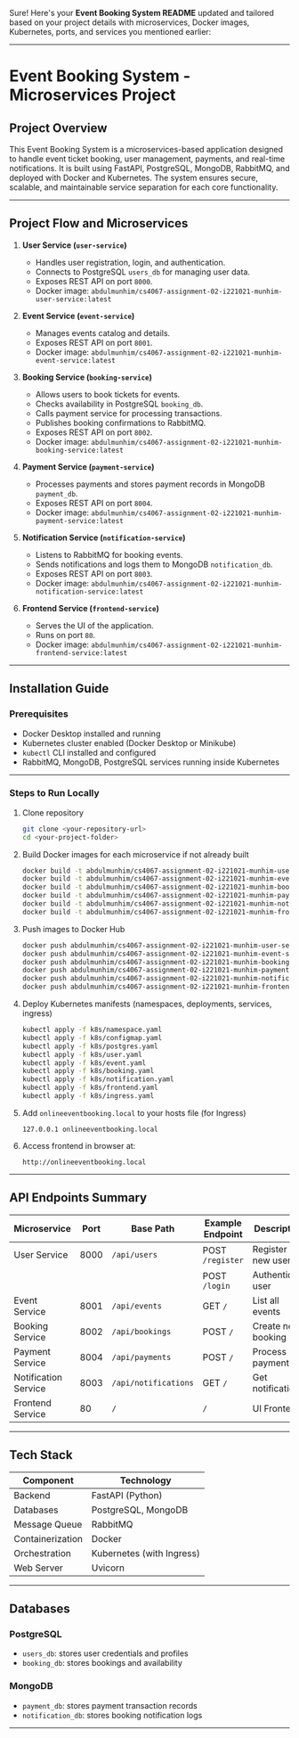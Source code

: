 Sure! Here's your **Event Booking System README** updated and tailored based on your project details with microservices, Docker images, Kubernetes, ports, and services you mentioned earlier:

---

# Event Booking System - Microservices Project

## Project Overview

This Event Booking System is a microservices-based application designed to handle event ticket booking, user management, payments, and real-time notifications. It is built using FastAPI, PostgreSQL, MongoDB, RabbitMQ, and deployed with Docker and Kubernetes. The system ensures secure, scalable, and maintainable service separation for each core functionality.

---

## Project Flow and Microservices

1. **User Service (`user-service`)**

   * Handles user registration, login, and authentication.
   * Connects to PostgreSQL `users_db` for managing user data.
   * Exposes REST API on port `8000`.
   * Docker image: `abdulmunhim/cs4067-assignment-02-i221021-munhim-user-service:latest`

2. **Event Service (`event-service`)**

   * Manages events catalog and details.
   * Exposes REST API on port `8001`.
   * Docker image: `abdulmunhim/cs4067-assignment-02-i221021-munhim-event-service:latest`

3. **Booking Service (`booking-service`)**

   * Allows users to book tickets for events.
   * Checks availability in PostgreSQL `booking_db`.
   * Calls payment service for processing transactions.
   * Publishes booking confirmations to RabbitMQ.
   * Exposes REST API on port `8002`.
   * Docker image: `abdulmunhim/cs4067-assignment-02-i221021-munhim-booking-service:latest`

4. **Payment Service (`payment-service`)**

   * Processes payments and stores payment records in MongoDB `payment_db`.
   * Exposes REST API on port `8004`.
   * Docker image: `abdulmunhim/cs4067-assignment-02-i221021-munhim-payment-service:latest`

5. **Notification Service (`notification-service`)**

   * Listens to RabbitMQ for booking events.
   * Sends notifications and logs them to MongoDB `notification_db`.
   * Exposes REST API on port `8003`.
   * Docker image: `abdulmunhim/cs4067-assignment-02-i221021-munhim-notification-service:latest`

6. **Frontend Service (`frontend-service`)**

   * Serves the UI of the application.
   * Runs on port `80`.
   * Docker image: `abdulmunhim/cs4067-assignment-02-i221021-munhim-frontend-service:latest`

---

## Installation Guide

### Prerequisites

* Docker Desktop installed and running
* Kubernetes cluster enabled (Docker Desktop or Minikube)
* `kubectl` CLI installed and configured
* RabbitMQ, MongoDB, PostgreSQL services running inside Kubernetes

---

### Steps to Run Locally

1. Clone repository

   ```bash
   git clone <your-repository-url>
   cd <your-project-folder>
   ```

2. Build Docker images for each microservice if not already built

   ```bash
   docker build -t abdulmunhim/cs4067-assignment-02-i221021-munhim-user-service ./user-service
   docker build -t abdulmunhim/cs4067-assignment-02-i221021-munhim-event-service ./event-service
   docker build -t abdulmunhim/cs4067-assignment-02-i221021-munhim-booking-service ./booking-service
   docker build -t abdulmunhim/cs4067-assignment-02-i221021-munhim-payment-service ./payment-service
   docker build -t abdulmunhim/cs4067-assignment-02-i221021-munhim-notification-service ./notification-service
   docker build -t abdulmunhim/cs4067-assignment-02-i221021-munhim-frontend-service ./frontend-service
   ```

3. Push images to Docker Hub

   ```bash
   docker push abdulmunhim/cs4067-assignment-02-i221021-munhim-user-service:latest
   docker push abdulmunhim/cs4067-assignment-02-i221021-munhim-event-service:latest
   docker push abdulmunhim/cs4067-assignment-02-i221021-munhim-booking-service:latest
   docker push abdulmunhim/cs4067-assignment-02-i221021-munhim-payment-service:latest
   docker push abdulmunhim/cs4067-assignment-02-i221021-munhim-notification-service:latest
   docker push abdulmunhim/cs4067-assignment-02-i221021-munhim-frontend-service:latest
   ```

4. Deploy Kubernetes manifests (namespaces, deployments, services, ingress)

   ```bash
   kubectl apply -f k8s/namespace.yaml
   kubectl apply -f k8s/configmap.yaml
   kubectl apply -f k8s/postgres.yaml
   kubectl apply -f k8s/user.yaml
   kubectl apply -f k8s/event.yaml
   kubectl apply -f k8s/booking.yaml
   kubectl apply -f k8s/notification.yaml
   kubectl apply -f k8s/frontend.yaml
   kubectl apply -f k8s/ingress.yaml
   ```

5. Add `onlineeventbooking.local` to your hosts file (for Ingress)

   ```
   127.0.0.1 onlineeventbooking.local
   ```

6. Access frontend in browser at:

   ```
   http://onlineeventbooking.local
   ```

---

## API Endpoints Summary

| Microservice         | Port | Base Path            | Example Endpoint | Description        |
| -------------------- | ---- | -------------------- | ---------------- | ------------------ |
| User Service         | 8000 | `/api/users`         | POST `/register` | Register new users |
|                      |      |                      | POST `/login`    | Authenticate user  |
| Event Service        | 8001 | `/api/events`        | GET `/`          | List all events    |
| Booking Service      | 8002 | `/api/bookings`      | POST `/`         | Create new booking |
| Payment Service      | 8004 | `/api/payments`      | POST `/`         | Process payment    |
| Notification Service | 8003 | `/api/notifications` | GET `/`          | Get notifications  |
| Frontend Service     | 80   | `/`                  | `/`              | UI Frontend        |

---

## Tech Stack

| Component        | Technology                |
| ---------------- | ------------------------- |
| Backend          | FastAPI (Python)          |
| Databases        | PostgreSQL, MongoDB       |
| Message Queue    | RabbitMQ                  |
| Containerization | Docker                    |
| Orchestration    | Kubernetes (with Ingress) |
| Web Server       | Uvicorn                   |

---

## Databases

### PostgreSQL

* `users_db`: stores user credentials and profiles
* `booking_db`: stores bookings and availability

### MongoDB

* `payment_db`: stores payment transaction records
* `notification_db`: stores booking notification logs

---


